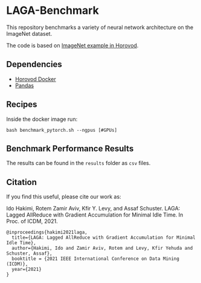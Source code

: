 # LAGA-Benchmark
This repository benchmarks a variety of neural network architecture on the ImageNet dataset.

The code is based on [ImageNet example in Horovod](https://github.com/horovod/horovod/blob/master/examples/pytorch/pytorch_synthetic_benchmark.py).

## Dependencies
- [Horovod Docker](https://hub.docker.com/layers/horovod/horovod/0.20.0-tf2.3.0-torch1.6.0-mxnet1.6.0.post0-py3.7-cuda10.1/images/sha256-e7459ce7e799b09cb4da463d6e997e8a50212972d7bfac2c218f9080a2c8e24b?context=explore)
- [Pandas](https://pypi.org/project/pandas/)

## Recipes
Inside the docker image run:
```
bash benchmark_pytorch.sh --ngpus [#GPUs]
```

## Benchmark Performance Results
The results can be found in the `results` folder as `csv` files.

## Citation
If you find this useful, please cite our work as:

Ido Hakimi, Rotem Zamir Aviv, Kfir Y. Levy, and Assaf Schuster. LAGA: Lagged AllReduce with Gradient Accumulation for Minimal Idle Time. In Proc. of ICDM, 2021.

```
@inproceedings{hakimi2021laga,
  title={LAGA: Lagged AllReduce with Gradient Accumulation for Minimal Idle Time},
  author={Hakimi, Ido and Zamir Aviv, Rotem and Levy, Kfir Yehuda and Schuster, Assaf},
  booktitle = {2021 IEEE International Conference on Data Mining (ICDM)},
  year={2021}
}
```
